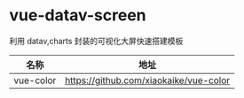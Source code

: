 # vue-datav-screen

利用 datav,charts 封装的可视化大屏快速搭建模板

| 名称      | 地址                                   |
| --------- | -------------------------------------- |
| vue-color | <https://github.com/xiaokaike/vue-color> |

